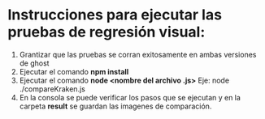 # Instrucciones para ejecutar las pruebas de regresión visual:
1. Grantizar que las pruebas se corran exitosamente en ambas versiones de ghost
2. Ejecutar el comando **npm install**
3. Ejecutar  el comando **node <nombre del archivo .js>** Eje: node ./compareKraken.js
4. En la consola se puede verificar los pasos que se ejecutan y en la carpeta **result** se guardan las imagenes de comparación.